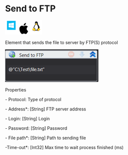# Send to FTP

![](<../../../../.gitbook/assets/image (31).png>)

Element that sends the file to server by FTP(S) protocol

![](<../../../../.gitbook/assets/send to ftp.png>)

Properties

&#x20;\- Protocol: Type of protocol&#x20;

&#x20;\- Address\*: \[String] FTP server address

&#x20;\- Login: \[String] Login

&#x20;\- Password: \[String] Password

&#x20;\- File path\*: \[String] Path to sending file

&#x20;\-Time-out\*: \[Int32] Max time to wait process finished (ms)
